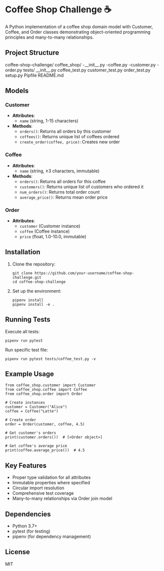 <h1>Coffee Shop Challenge <span class="emoji">☕</span></h1>
<p>A Python implementation of a coffee shop domain model with Customer, Coffee, and Order classes demonstrating object-oriented programming principles and many-to-many relationships.</p>
<h2>Project Structure</h2>
<div class="file-structure">
coffee-shop-challenge/
 coffee_shop/               
-__init__.py           
 -coffee.py            
-customer.py            
-order.py              
tests/                  
__init__.py
coffee_test.py
customer_test.py
order_test.py
setup.py                  
Pipfile                   
README.md                 
    </div>
    
  <h2>Models</h2>
    
  <h3>Customer</h3>
    <ul>
        <li><strong>Attributes</strong>:
            <ul>
                <li><code>name</code> (string, 1-15 characters)</li>
            </ul>
        </li>
        <li><strong>Methods</strong>:
            <ul>
                <li><code>orders()</code>: Returns all orders by this customer</li>
                <li><code>coffees()</code>: Returns unique list of coffees ordered</li>
                <li><code>create_order(coffee, price)</code>: Creates new order</li>
            </ul>
        </li>
    </ul>
    
  <h3>Coffee</h3>
    <ul>
        <li><strong>Attributes</strong>:
            <ul>
                <li><code>name</code> (string, ≥3 characters, immutable)</li>
            </ul>
        </li>
        <li><strong>Methods</strong>:
            <ul>
                <li><code>orders()</code>: Returns all orders for this coffee</li>
                <li><code>customers()</code>: Returns unique list of customers who ordered it</li>
                <li><code>num_orders()</code>: Returns total order count</li>
                <li><code>average_price()</code>: Returns mean order price</li>
            </ul>
        </li>
    </ul>
<h3>Order</h3>
    <ul>
        <li><strong>Attributes</strong>:
            <ul>
                <li><code>customer</code> (Customer instance)</li>
                <li><code>coffee</code> (Coffee instance)</li>
                <li><code>price</code> (float, 1.0-10.0, immutable)</li>
            </ul>
        </li>
    </ul>
    
   <h2>Installation</h2>
    
   <ol>
       <li>Clone the repository:
            <pre><code>git clone https://github.com/your-username/coffee-shop-challenge.git
cd coffee-shop-challenge</code></pre>
        </li>
        <li>Set up the environment:
            <pre><code>pipenv install
pipenv install -e .</code></pre>
        </li>
    </ol>
    
   <h2>Running Tests</h2>
    
   <p>Execute all tests:</p>
    <pre><code>pipenv run pytest</code></pre>
    
   <p>Run specific test file:</p>
    <pre><code>pipenv run pytest tests/coffee_test.py -v</code></pre>
    
   <h2>Example Usage</h2>
    
   <pre><code>from coffee_shop.customer import Customer
from coffee_shop.coffee import Coffee
from coffee_shop.order import Order

# Create instances
customer = Customer("Alice")
coffee = Coffee("Latte")

# Create order
order = Order(customer, coffee, 4.5)

# Get customer's orders
print(customer.orders())  # [&lt;Order object&gt;]

# Get coffee's average price
print(coffee.average_price())  # 4.5</code></pre>
    
   <h2>Key Features</h2>
    
   <ul>
        <li>Proper type validation for all attributes</li>
        <li>Immutable properties where specified</li>
        <li>Circular import resolution</li>
        <li>Comprehensive test coverage</li>
        <li>Many-to-many relationships via Order join model</li>
    </ul>
    
   <h2>Dependencies</h2>
    
   <ul>
        <li>Python 3.7+</li>
        <li>pytest (for testing)</li>
        <li>pipenv (for dependency management)</li>
    </ul>
    
   <h2>License</h2>
    
   <p>MIT</p>
